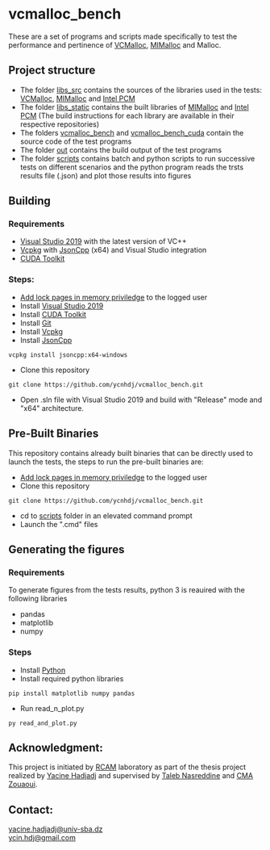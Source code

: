 # vcmalloc_bench
These are a set of programs and scripts made specifically to test the performance and pertinence of [VCMalloc](https://github.com/ycnhdj/vcmalloc), [MIMalloc](https://github.com/microsoft/mimalloc) and Malloc.
## Project structure
- The folder [libs_src](libs_src) contains the sources of the libraries used in the tests: [VCMalloc](https://github.com/ycnhdj/vcmalloc), [MIMalloc](https://github.com/microsoft/mimalloc) and [Intel PCM](https://github.com/opcm/pcm)
- The folder [libs_static](libs_static) contains the built libraries of [MIMalloc](https://github.com/microsoft/mimalloc) and [Intel PCM](https://github.com/opcm/pcm) (The build instructions for each library are available in their respective repositories)
- The folders [vcmalloc\_bench](vcmalloc\_bench) and [vcmalloc\_bench_cuda](vcmalloc\_bench_cuda) contain the source code of the test programs
- The folder [out](out) contains the build output of the test programs
- The folder [scripts](scripts) contains batch and python scripts to run successive tests on different scenarios and the python program reads the trsts results file (.json) and plot those results into figures
## Building
### Requirements
- [Visual Studio 2019](https://visualstudio.microsoft.com/vs/older-downloads/) with the latest version of VC++
- [Vcpkg](https://github.com/microsoft/vcpkg) with [JsonCpp](https://github.com/open-source-parsers/jsoncpp) (x64) and Visual Studio integration
- [CUDA Toolkit](https://developer.nvidia.com/cuda-downloads?target_os=Windows&target_arch=x86_64)
### Steps:
- [Add lock pages in memory priviledge](https://docs.microsoft.com/en-us/sql/database-engine/configure-windows/enable-the-lock-pages-in-memory-option-windows) to the logged user
- Install [Visual Studio 2019](https://visualstudio.microsoft.com/vs/older-downloads/)
- Install [CUDA Toolkit](https://developer.nvidia.com/cuda-downloads?target_os=Windows&target_arch=x86_64)
- Install [Git](https://git-scm.com/download/win)
- Install [Vcpkg](https://github.com/microsoft/vcpkg/)
- Install [JsonCpp](https://github.com/open-source-parsers/jsoncpp/)
```console
vcpkg install jsoncpp:x64-windows
```
- Clone this repository 
```console
git clone https://github.com/ycnhdj/vcmalloc_bench.git
```
- Open .sln file with Visual Studio 2019 and build with "Release" mode and "x64" architecture.
## Pre-Built Binaries
This repository contains already built binaries that can be directly used to launch the tests, the steps to run the pre-built binaries are:
- [Add lock pages in memory priviledge](https://docs.microsoft.com/en-us/sql/database-engine/configure-windows/enable-the-lock-pages-in-memory-option-windows) to the logged user
- Clone this repository
```console
git clone https://github.com/ycnhdj/vcmalloc_bench.git
```
- cd to [scripts](scripts) folder in an elevated command prompt
- Launch the ".cmd" files
## Generating the figures
### Requirements
To generate figures from the tests results, python 3 is reauired with the following libraries
- pandas
- matplotlib
- numpy
### Steps
- Install [Python](https://www.python.org/downloads/)
- Install required python libraries
```console
pip install matplotlib numpy pandas
```
- Run read\_n\_plot.py
```console
py read_and_plot.py
```
## Acknowledgment:
This project is initiated by [RCAM](https://www.univ-sba.dz/rcam) laboratory as part of the thesis project realized by [Yacine Hadjadj](https://www.linkedin.com/in/ycinhdj) and supervised by [Taleb Nasreddine](https://scholar.google.com/citations?user=tjpgMDAAAAAJ) and [CMA Zouaoui](https://scholar.google.com/citations?user=LWPvZI4AAAAJ).
## Contact:
yacine.hadjadj@univ-sba.dz  
ycin.hdj@gmail.com
